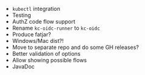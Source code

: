* `kubectl` integration
* Testing
* AuthZ code flow support
* Rename `kc-oidc-runner` to `kc-oidc`
* Produce fatjar?
* Windows/Mac dist?!
* Move to separate repo and do some GH releases?
* Better validation of options
* Allow showing possible flows
* JavaDoc